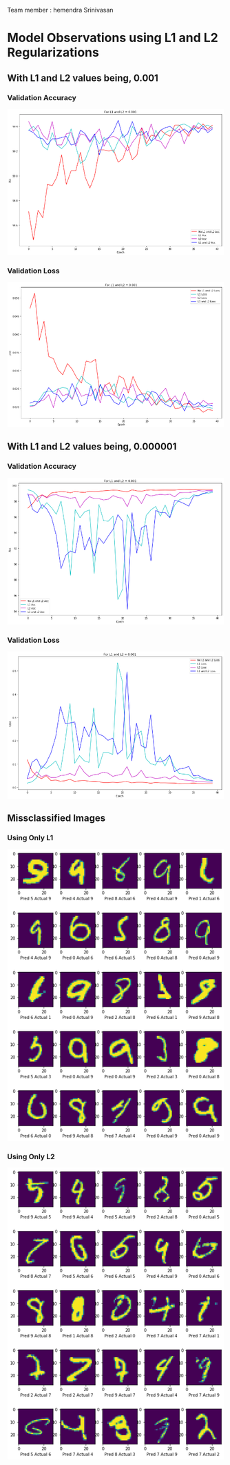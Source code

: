 Team member : hemendra Srinivasan

# Model Observations using L1 and L2 Regularizations

## With L1 and L2 values being, 0.001

### Validation Accuracy
![Image description](https://github.com/hemendra-06/EVA4/blob/master/S6/L1(0.001)Acc.png)


### Validation Loss

![Image description](https://github.com/hemendra-06/EVA4/blob/master/S6/L1(0.001)Loss.png)



## With L1 and L2 values being, 0.000001
### Validation Accuracy
![Image description](https://github.com/hemendra-06/EVA4/blob/master/S6/L1(0.000001)Acc.png)


### Validation Loss
![Image description](https://github.com/hemendra-06/EVA4/blob/master/S6/L1(0.000001)Loss.png)


## Missclassified Images

### Using Only L1
![Image description](https://github.com/hemendra-06/EVA4/blob/master/S6/MisMatchL1.png)

### Using Only L2
![Image description](https://github.com/hemendra-06/EVA4/blob/master/S6/MisMatchL2.png)